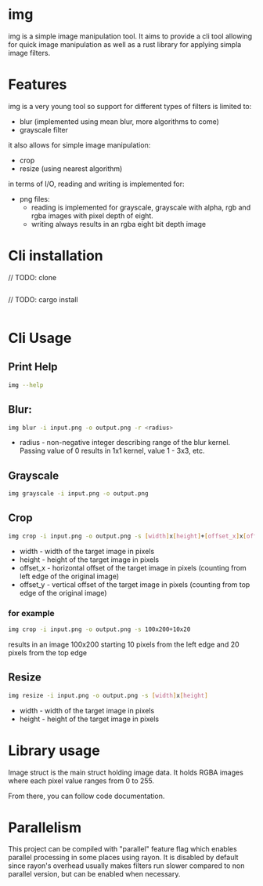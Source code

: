 # img

img is a simple image manipulation tool.
It aims to provide a cli tool allowing for quick image manipulation
as well as a rust library for applying simpla image filters.

# Features

img is a very young tool so support for different types of filters is limited to:

- blur (implemented using mean blur, more algorithms to come)
- grayscale filter

it also allows for simple image manipulation:

- crop
- resize (using nearest algorithm)

in terms of I/O, reading and writing is implemented for:

- png files:
  - reading is implemented for grayscale, grayscale with alpha, rgb and rgba images with pixel depth of eight.
  - writing always results in an rgba eight bit depth image

# Cli installation

// TODO: clone

```bash

```

// TODO: cargo install

```bash

```

# Cli Usage

## Print Help

```bash
img --help
```

## Blur:

```bash
img blur -i input.png -o output.png -r <radius>
```

- radius - non-negative integer describing range of the
  blur kernel. Passing value of 0 results in 1x1 kernel, value 1 - 3x3, etc.

## Grayscale

```bash
img grayscale -i input.png -o output.png
```

## Crop

```bash
img crop -i input.png -o output.png -s [width]x[height]+[offset_x]x[offset_y]
```

- width - width of the target image in pixels
- height - height of the target image in pixels
- offset_x - horizontal offset of the target image in pixels (counting from left edge of the original image)
- offset_y - vertical offset of the target image in pixels (counting from top edge of the original image)

### for example

```bash
img crop -i input.png -o output.png -s 100x200+10x20
```

results in an image 100x200 starting 10 pixels from the left edge and 20 pixels from the top edge

## Resize

```bash
img resize -i input.png -o output.png -s [width]x[height]
```

- width - width of the target image in pixels
- height - height of the target image in pixels

# Library usage

Image struct is the main struct holding image data. It holds RGBA images where each pixel value ranges from 0 to 255.

From there, you can follow code documentation.

# Parallelism

This project can be compiled with "parallel" feature flag which enables parallel processing in some places using rayon.
It is disabled by default since rayon's overhead usually makes filters run slower compared to non parallel version, but can be
enabled when necessary.
